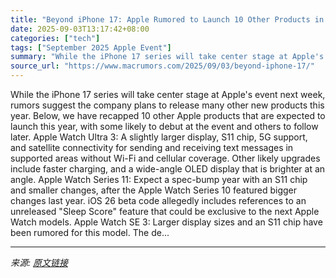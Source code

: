 ```yaml
---
title: "Beyond iPhone 17: Apple Rumored to Launch 10 Other Products in 2025"
date: 2025-09-03T13:17:42+08:00
categories: ["tech"]
tags: ["September 2025 Apple Event"]
summary: "While the iPhone 17 series will take center stage at Apple's event next week, rumors suggest the company plans to release many other new products this year. Below, we have recapped 10 other Apple prod"
source_url: "https://www.macrumors.com/2025/09/03/beyond-iphone-17/"
---
```


While the iPhone 17 series will take center stage at Apple's event next week, rumors suggest the company plans to release many other new products this year. Below, we have recapped 10 other Apple products that are expected to launch this year, with some likely to debut at the event and others to follow later. Apple Watch Ultra 3: A slightly larger display, S11 chip, 5G support, and satellite connectivity for sending and receiving text messages in supported areas without Wi-Fi and cellular coverage. Other likely upgrades include faster charging, and a wide-angle OLED display that is brighter at an angle. Apple Watch Series 11: Expect a spec-bump year with an S11 chip and smaller changes, after the Apple Watch Series 10 featured bigger changes last year. iOS 26 beta code allegedly includes references to an unreleased "Sleep Score" feature that could be exclusive to the next Apple Watch models. Apple Watch SE 3: Larger display sizes and an S11 chip have been rumored for this model. The de...

---

*来源: [原文链接](https://www.macrumors.com/2025/09/03/beyond-iphone-17/)*
